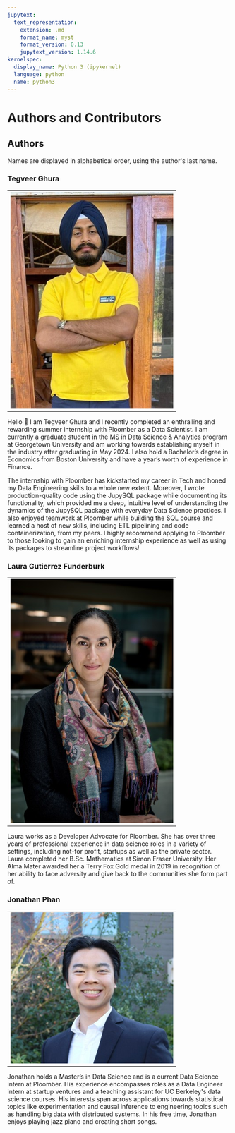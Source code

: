 ```yaml
---
jupytext:
  text_representation:
    extension: .md
    format_name: myst
    format_version: 0.13
    jupytext_version: 1.14.6
kernelspec:
  display_name: Python 3 (ipykernel)
  language: python
  name: python3
---
```


# Authors and Contributors

## Authors

Names are displayed in alphabetical order, using the author's last name. 

### Tegveer Ghura

| |
|-|
|![](Tegveer.jpg)|

Hello :wave:  I am Tegveer Ghura and I recently completed an enthralling and rewarding summer internship with Ploomber as a Data Scientist. I am currently a graduate student in the MS in Data Science & Analytics program at Georgetown University and am working towards establishing myself in the industry after graduating in May 2024. I also hold a Bachelor’s degree in Economics from Boston University and have a year’s worth of experience in Finance.

The internship with Ploomber has kickstarted my career in Tech and honed my Data Engineering skills to a whole new extent. Moreover, I wrote production-quality code using the JupySQL package while documenting its functionality, which provided me a deep, intuitive level of understanding the dynamics of the JupySQL package with everyday Data Science practices. I also enjoyed teamwork at Ploomber while building the SQL course and learned a host of new skills, including ETL pipelining and code containerization, from my peers. I highly recommend applying to Ploomber to those looking to gain an enriching internship experience as well as using its packages to streamline project workflows!

### Laura Gutierrez Funderburk

| |
|-|
|![](Laura.jpg)| 




Laura works as a Developer Advocate for Ploomber. She has over three years of professional experience in data science roles in a variety of settings, including not-for profit, startups as well as the private sector. Laura completed her B.Sc. Mathematics at Simon Fraser University. Her Alma Mater awarded her a Terry Fox Gold medal in 2019 in recognition of her ability to face adversity and give back to the communities she form part of.

### Jonathan Phan

| |
|-|
|![](Jonathan.jpg)|

Jonathan holds a Master’s in Data Science and is a current Data Science intern at Ploomber. His experience encompasses roles as a Data Engineer intern at startup ventures and a teaching assistant for UC Berkeley's data science courses. His interests span across applications towards statistical topics like experimentation and causal inference to engineering topics such as handling big data with distributed systems. In his free time, Jonathan enjoys playing jazz piano and creating short songs.